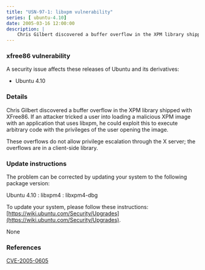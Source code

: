```yaml
---
title: "USN-97-1: libxpm vulnerability"
series: [ ubuntu-4.10]
date: 2005-03-16 12:00:00
description: |
    Chris Gilbert discovered a buffer overflow in the XPM library shipped with XFree86. If an attacker tricked a user into loading a malicious XPM image with an application that uses libxpm, he could exploit this to execute arbitrary code with the privileges of the user opening the image.
--- 
```

 
### xfree86 vulnerability

A security issue affects these releases of Ubuntu and its derivatives:

* Ubuntu 4.10

### Details

Chris Gilbert discovered a buffer overflow in the XPM library shipped with XFree86. If an attacker tricked a user into loading a malicious XPM image with an application that uses libxpm, he could exploit this to execute arbitrary code with the privileges of the user opening the image.

These overflows do not allow privilege escalation through the X server; the overflows are in a client-side library.

### Update instructions

The problem can be corrected by updating your system to the following package version:

Ubuntu 4.10
 : libxpm4 
 : libxpm4-dbg 

To update your system, please follow these instructions: [https://wiki.ubuntu.com/Security/Upgrades](https://wiki.ubuntu.com/Security/Upgrades).

None

### References

 [CVE-2005-0605](http://people.ubuntu.com/~ubuntu-security/cve/CVE-2005-0605)
 
